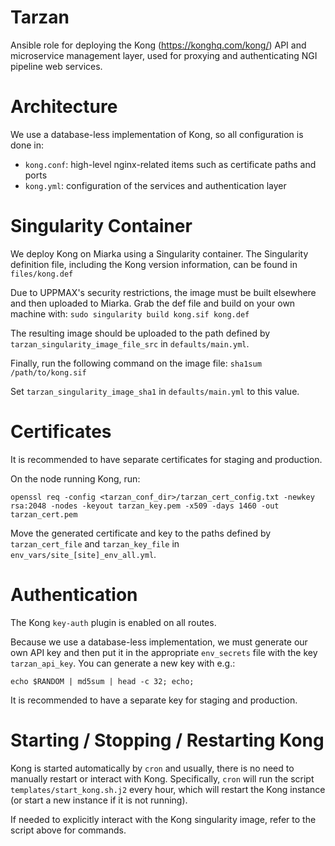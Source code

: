 # Tarzan

Ansible role for deploying the Kong (https://konghq.com/kong/) API and microservice management layer, used for proxying and authenticating NGI pipeline web services.

# Architecture

We use a database-less implementation of Kong, so all configuration is done in:
- `kong.conf`: high-level nginx-related items such as certificate paths and ports
- `kong.yml`: configuration of the services and authentication layer

# Singularity Container
We deploy Kong on Miarka using a Singularity container. The Singularity definition file, including the Kong version information, can be found in `files/kong.def`

Due to UPPMAX's security restrictions, the image must be built elsewhere and then uploaded to Miarka. Grab the def file and build on your own machine with: `sudo singularity build kong.sif kong.def`

The resulting image should be uploaded to the path defined by `tarzan_singularity_image_file_src` in `defaults/main.yml`.

Finally, run the following command on the image file: `sha1sum /path/to/kong.sif`

Set `tarzan_singularity_image_sha1` in `defaults/main.yml` to this value.

# Certificates

It is recommended to have separate certificates for staging and production.

On the node running Kong, run:
```
openssl req -config <tarzan_conf_dir>/tarzan_cert_config.txt -newkey rsa:2048 -nodes -keyout tarzan_key.pem -x509 -days 1460 -out tarzan_cert.pem
```

Move the generated certificate and key to the paths defined by `tarzan_cert_file` and `tarzan_key_file` in `env_vars/site_[site]_env_all.yml`.

# Authentication

The Kong `key-auth` plugin is enabled on all routes.

Because we use a database-less implementation, we must generate our own API key and then put it in the appropriate `env_secrets` file with the key `tarzan_api_key`. You can generate a new key with e.g.:

`echo $RANDOM | md5sum | head -c 32; echo;`

It is recommended to have a separate key for staging and production.

# Starting / Stopping / Restarting Kong

Kong is started automatically by `cron` and usually, there is no need to manually restart or interact with Kong.
Specifically, `cron` will run the script `templates/start_kong.sh.j2` every hour, which will restart the Kong instance
(or start a new instance if it is not running).

If needed to explicitly interact with the Kong singularity image, refer to the script above for commands.
